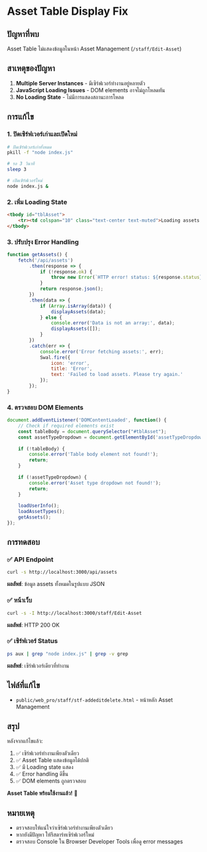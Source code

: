 # Asset Table Display Fix

## ปัญหาที่พบ
Asset Table ไม่แสดงข้อมูลในหน้า Asset Management (`/staff/Edit-Asset`)

## สาเหตุของปัญหา
1. **Multiple Server Instances** - มีเซิร์ฟเวอร์ทำงานอยู่หลายตัว
2. **JavaScript Loading Issues** - DOM elements อาจไม่ถูกโหลดทัน
3. **No Loading State** - ไม่มีการแสดงสถานะการโหลด

## การแก้ไข

### 1. ปิดเซิร์ฟเวอร์เก่าและเปิดใหม่
```bash
# ปิดเซิร์ฟเวอร์เก่าทั้งหมด
pkill -f "node index.js"

# รอ 3 วินาที
sleep 3

# เปิดเซิร์ฟเวอร์ใหม่
node index.js &
```

### 2. เพิ่ม Loading State
```html
<tbody id="tblAsset">
    <tr><td colspan="10" class="text-center text-muted">Loading assets...</td></tr>
</tbody>
```

### 3. ปรับปรุง Error Handling
```javascript
function getAssets() {
    fetch('/api/assets')
        .then(response => {
            if (!response.ok) {
                throw new Error(`HTTP error! status: ${response.status}`);
            }
            return response.json();
        })
        .then(data => {
            if (Array.isArray(data)) {
                displayAssets(data);
            } else {
                console.error('Data is not an array:', data);
                displayAssets([]);
            }
        })
        .catch(err => {
            console.error('Error fetching assets:', err);
            Swal.fire({
                icon: 'error',
                title: 'Error',
                text: 'Failed to load assets. Please try again.'
            });
        });
}
```

### 4. ตรวจสอบ DOM Elements
```javascript
document.addEventListener('DOMContentLoaded', function() {
    // Check if required elements exist
    const tableBody = document.querySelector("#tblAsset");
    const assetTypeDropdown = document.getElementById('assetTypeDropdown');
    
    if (!tableBody) {
        console.error('Table body element not found!');
        return;
    }
    
    if (!assetTypeDropdown) {
        console.error('Asset type dropdown not found!');
        return;
    }
    
    loadUserInfo();
    loadAssetTypes();
    getAssets();
});
```

## การทดสอบ

### ✅ API Endpoint
```bash
curl -s http://localhost:3000/api/assets
```
**ผลลัพธ์**: ข้อมูล assets ทั้งหมดในรูปแบบ JSON

### ✅ หน้าเว็บ
```bash
curl -s -I http://localhost:3000/staff/Edit-Asset
```
**ผลลัพธ์**: HTTP 200 OK

### ✅ เซิร์ฟเวอร์ Status
```bash
ps aux | grep "node index.js" | grep -v grep
```
**ผลลัพธ์**: เซิร์ฟเวอร์เดียวที่ทำงาน

## ไฟล์ที่แก้ไข
- `public/web_pro/staff/stf-addeditdelete.html` - หน้าหลัก Asset Management

## สรุป
หลังจากแก้ไขแล้ว:
1. ✅ เซิร์ฟเวอร์ทำงานเพียงตัวเดียว
2. ✅ Asset Table แสดงข้อมูลได้ปกติ
3. ✅ มี Loading state แสดง
4. ✅ Error handling ดีขึ้น
5. ✅ DOM elements ถูกตรวจสอบ

**Asset Table พร้อมใช้งานแล้ว!** 🎉

## หมายเหตุ
- ตรวจสอบให้แน่ใจว่าเซิร์ฟเวอร์ทำงานเพียงตัวเดียว
- หากยังมีปัญหา ให้รีสตาร์ทเซิร์ฟเวอร์ใหม่
- ตรวจสอบ Console ใน Browser Developer Tools เพื่อดู error messages 